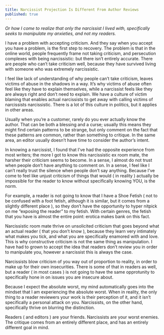 ```yaml
---
title: Narcissist Projection Is Different From Author Reviews
published: true
---
```

<i>Or how I come to realize that only the narcissist I lived with, specifically seeks to manipulate my anxieties, and not my readers.</i>

I have a problem with accepting criticism. And they say when you accept you have a problem, is the first step to recovery. The problem is that in the online world, people frequently frame not taking criticism, and persecution complexes with being narcissistic: but there isn’t entirely accurate. There are people who can’t take criticism well, because they have survived living with someone who was extremely narcissistic.

I feel like lack of understanding of why people can’t take criticism, leaves victims of abuse in the shadows in a way. It’s why victims of abuse often feel like they have to explain themselves, while a narcissist feels like they are always right and don’t need to explain. We have a culture of victim blaming that enables actual narcissists to get away with calling victims of narcissists narcissistic. There is a lot of this culture in politics, but it applies in other areas.

Usually when you’re a customer, rarely do you ever actually know the author. That can be both a blessing and a curse; usually this means they might find certain patterns to be strange, but only comment on the fact that these patterns are common, rather than something to critique. In the same area, an editor usually doesn’t have time to consider the author’s intent.

In knowing a narcissist, I found that I’ve had the opposite experience from most writers; the more I got to know this narcissistic ex room mate, the harsher their criticism seems to become. In a sense, I almost do not trust when people don’t have anything to comment on. In a sense, I feel like I can’t really trust the silence when people don’t say anything. Because I’ve come to feel like unjust criticism of things that would ( in reality ) actually be impossible for the reader to know without specifically knowing YOU, is the norm.

For example, a reader is not going to know that I have a Shoe Fetish ( not to be confused with a foot fetish, although it is similar, but it comes from a slightly different place ), so they don’t have the opportunity to hyper nitpick on me “exposing the reader” to my fetish. With certain genres, the fetish that you have is almost the entire point: erotica makes bank on this fact.

Narcissistic room mate thrive on unsolicited criticism that goes beyond what an actual reader ( that you don’t know ), because they learn very intimately what makes you tick, and what you are specifically enamored with and love. This is why constructive criticism is not the same thing as manipulation. I have had to grown to accept the idea that readers don’t review you in order to manipulate you, however a narcissist this is always the case.

Narcissists blow criticism of you way out of proportion to reality, in order to make up for their own insecurities. There is some of that in readers as well, but a reader ( in most cases ) is not going to have the same opprotunity to specifically hone in on issues you are insecure about.

Because I expect the absolute worst, my mind automatically goes into the mindset that I am experiencing the absolute worst. When in reality, the only thing to a reader reviewers your work is their perception of it, and it isn’t specifically a personal attack on you. Narcissists, on the other hand, specifically thrive on blurring the distinction.

Readers ( and editors ) are your friends. Narcissists are your worst enemies. The critique comes from an entirely different place, and has an entirely different goal in mind.
